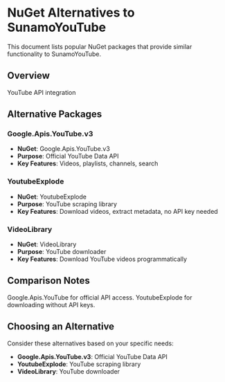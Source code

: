 # NuGet Alternatives to SunamoYouTube

This document lists popular NuGet packages that provide similar functionality to SunamoYouTube.

## Overview

YouTube API integration

## Alternative Packages

### Google.Apis.YouTube.v3
- **NuGet**: Google.Apis.YouTube.v3
- **Purpose**: Official YouTube Data API
- **Key Features**: Videos, playlists, channels, search

### YoutubeExplode
- **NuGet**: YoutubeExplode
- **Purpose**: YouTube scraping library
- **Key Features**: Download videos, extract metadata, no API key needed

### VideoLibrary
- **NuGet**: VideoLibrary
- **Purpose**: YouTube downloader
- **Key Features**: Download YouTube videos programmatically

## Comparison Notes

Google.Apis.YouTube for official API access. YoutubeExplode for downloading without API keys.

## Choosing an Alternative

Consider these alternatives based on your specific needs:
- **Google.Apis.YouTube.v3**: Official YouTube Data API
- **YoutubeExplode**: YouTube scraping library
- **VideoLibrary**: YouTube downloader
